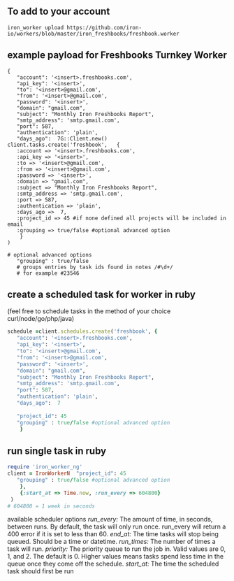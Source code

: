 ## To add to your account
```
iron_worker upload https://github.com/iron-io/workers/blob/master/iron_freshbooks/freshbook.worker
```


## example payload for Freshbooks Turnkey Worker
```
{
   "account": '<insert>.freshbooks.com',
   "api_key": '<insert>',
   "to": '<insert>@gmail.com',
   "from": '<insert>@gmail.com',
   "password": '<insert>',
   "domain": "gmail.com",
   "subject": "Monthly Iron Freshbooks Report",
   "smtp_address": 'smtp.gmail.com',
   "port": 587,
   "authentication": 'plain',
   "days_ago":  7G::Client.new()
client.tasks.create('freshbook',   {
   :account => '<insert>.freshbooks.com',
   :api_key => '<insert>',
   :to => '<insert>@gmail.com',
   :from => '<insert>@gmail.com',
   :password => '<insert>',
   :domain => "gmail.com",
   :subject => "Monthly Iron Freshbooks Report",
   :smtp_address => 'smtp.gmail.com',
   :port => 587,
   :authentication => 'plain',
   :days_ago =>  7,
   :project_id => 45 #if none defined all projects will be included in email
   :grouping => true/false #optional advanced option
    }
)

# optional advanced options
   "grouping" : true/false 
   # groups entries by task ids found in notes /#\d+/
   # for example #23546
```

## create a scheduled task for worker in ruby 
(feel free to schedule tasks in the method of your choice curl/node/go/php/java)
```ruby
schedule =client.schedules.create('freshbook', {
   "account": '<insert>.freshbooks.com',
   "api_key": '<insert>',
   "to": '<insert>@gmail.com',
   "from": '<insert>@gmail.com',
   "password": '<insert>',
   "domain": "gmail.com",
   "subject": "Monthly Iron Freshbooks Report",
   "smtp_address": 'smtp.gmail.com',
   "port": 587,
   "authentication": 'plain',
   "days_ago":  7
 
   "project_id": 45
   "grouping" : true/false #optional advanced option
    }
``` 
## run single task in ruby

```ruby
require 'iron_worker_ng'
client = IronWorkerN  "project_id": 45
   "grouping" : true/false #optional advanced option
    },
    {:start_at => Time.now, :run_every => 604800}
 )
# 604800 = 1 week in seconds
```
available scheduler options
*run_every:* The amount of time, in seconds, between runs. By default, the task will only run once. run_every will return a 400 error if it is set to less than 60.
*end_at:* The time tasks will stop being queued. Should be a time or datetime.
*run_times:* The number of times a task will run.
*priority:* The priority queue to run the job in. Valid values are 0, 1, and 2. The default is 0. Higher values means tasks spend less time in the queue once they come off the schedule.
*start_at:* The time the scheduled task should first be run

